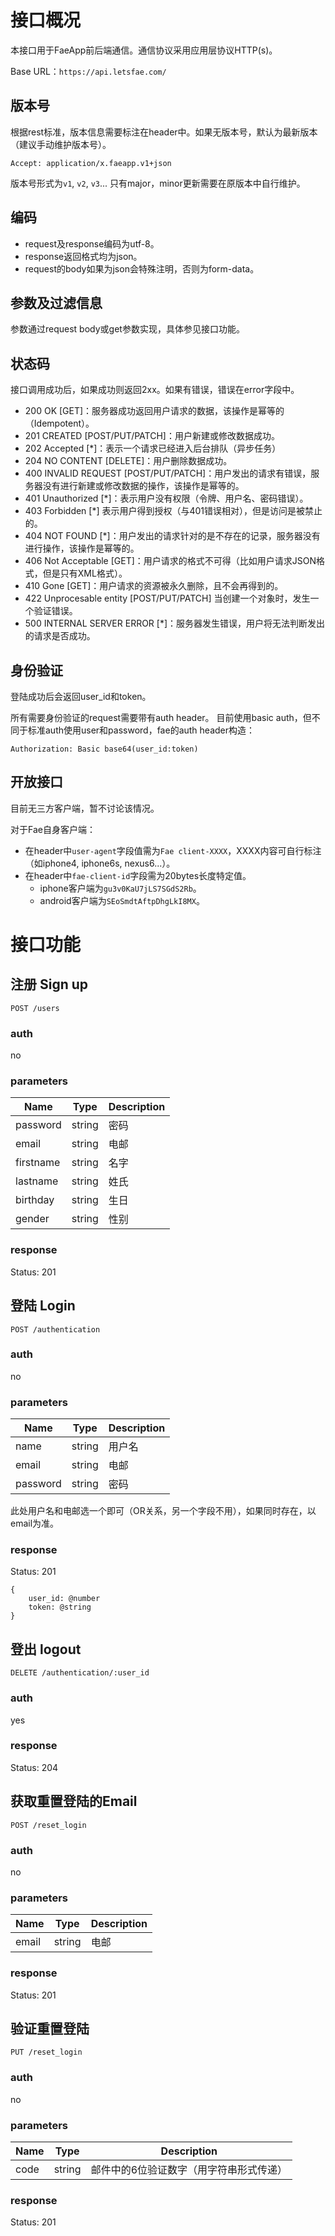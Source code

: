 # 接口概况

本接口用于FaeApp前后端通信。通信协议采用应用层协议HTTP(s)。

Base URL：`https://api.letsfae.com/`

## 版本号

根据rest标准，版本信息需要标注在header中。如果无版本号，默认为最新版本（建议手动维护版本号）。

`Accept: application/x.faeapp.v1+json`

版本号形式为`v1`, `v2`, `v3`... 只有major，minor更新需要在原版本中自行维护。

## 编码

- request及response编码为utf-8。
- response返回格式均为json。
- request的body如果为json会特殊注明，否则为form-data。

## 参数及过滤信息

参数通过request body或get参数实现，具体参见接口功能。

## 状态码

接口调用成功后，如果成功则返回2xx。如果有错误，错误在error字段中。

- 200 OK [GET]：服务器成功返回用户请求的数据，该操作是幂等的（Idempotent）。
- 201 CREATED [POST/PUT/PATCH]：用户新建或修改数据成功。
- 202 Accepted [*]：表示一个请求已经进入后台排队（异步任务）
- 204 NO CONTENT [DELETE]：用户删除数据成功。
- 400 INVALID REQUEST [POST/PUT/PATCH]：用户发出的请求有错误，服务器没有进行新建或修改数据的操作，该操作是幂等的。
- 401 Unauthorized [*]：表示用户没有权限（令牌、用户名、密码错误）。
- 403 Forbidden [*] 表示用户得到授权（与401错误相对），但是访问是被禁止的。
- 404 NOT FOUND [*]：用户发出的请求针对的是不存在的记录，服务器没有进行操作，该操作是幂等的。
- 406 Not Acceptable [GET]：用户请求的格式不可得（比如用户请求JSON格式，但是只有XML格式）。
- 410 Gone [GET]：用户请求的资源被永久删除，且不会再得到的。
- 422 Unprocesable entity [POST/PUT/PATCH] 当创建一个对象时，发生一个验证错误。
- 500 INTERNAL SERVER ERROR [*]：服务器发生错误，用户将无法判断发出的请求是否成功。

## 身份验证

登陆成功后会返回user_id和token。

所有需要身份验证的request需要带有auth header。 目前使用basic auth，但不同于标准auth使用user和password，fae的auth header构造：

`Authorization: Basic base64(user_id:token)`

## 开放接口

目前无三方客户端，暂不讨论该情况。

对于Fae自身客户端：

- 在header中`user-agent`字段值需为`Fae client-XXXX`，XXXX内容可自行标注（如iphone4, iphone6s, nexus6...）。
- 在header中`fae-client-id`字段需为20bytes长度特定值。
	- iphone客户端为`gu3v0KaU7jLS7SGdS2Rb`。
	- android客户端为`SEoSmdtAftpDhgLkI8MX`。

# 接口功能

## 注册 Sign up

`POST /users`

### auth

no

### parameters

| Name | Type | Description |
| --- | --- | --- |
| password | string | 密码 |
| email | string | 电邮 |
| firstname | string | 名字 |
| lastname | string | 姓氏 |
| birthday | string | 生日 |
| gender | string | 性别 |

### response

Status: 201


## 登陆 Login

`POST /authentication`

### auth

no

### parameters

| Name | Type | Description |
| --- | --- | --- |
| name | string | 用户名 |
| email | string | 电邮 |
| password | string | 密码 |

此处用户名和电邮选一个即可（OR关系，另一个字段不用），如果同时存在，以email为准。

### response

Status: 201

	{
		user_id: @number
		token: @string
	}

## 登出 logout

`DELETE /authentication/:user_id`

### auth

yes

### response

Status: 204

## 获取重置登陆的Email

`POST /reset_login`

### auth

no

### parameters

| Name | Type | Description |
| --- | --- | --- |
| email | string | 电邮 |

### response

Status: 201

## 验证重置登陆

`PUT /reset_login`

### auth

no

### parameters

| Name | Type | Description |
| --- | --- | --- |
| code | string | 邮件中的6位验证数字（用字符串形式传递） |

### response

Status: 201

